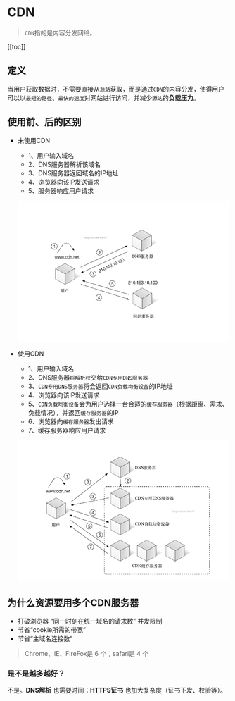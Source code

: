 # CDN
> `CDN`指的是内容分发网络。

[[toc]]

## 定义
当用户获取数据时，不需要直接从`源站`获取，而是通过`CDN`的内容分发，使得用户可以以`最短的路径`、`最快的速度`对网站进行访问，并减少`源站`的**负载压力**。
 
## 使用前、后的区别
 - 未使用CDN
    - 1、用户输入域名
    - 2、DNS服务器解析该域名
    - 3、DNS服务器返回域名的IP地址
    - 4、浏览器向该IP发送请求
    - 5、服务器响应用户请求

    ![alt](./img/CDN-1.png)
 
 - 使用CDN
    - 1、用户输入域名
    - 2、DNS服务器`将解析权`交给`CDN专用DNS服务器`
    - 3、`CDN专用DNS服务器`将会返回`CDN负载均衡设备`的IP地址
    - 4、浏览器向该IP发送请求
    - 5、`CDN负载均衡设备`会为用户选择一台合适的`缓存服务器`（根据距离、需求、负载情况），并返回`缓存服务器`的IP
    - 6、浏览器向`缓存服务器`发出请求
    - 7、缓存服务器响应用户请求

    ![alt](./img/CDN-2.png)

## 为什么资源要用多个CDN服务器
 - 打破浏览器 “同一时刻在统一域名的请求数” 并发限制
 - 节省“cookie所需的带宽”
 - 节省“主域名连接数”

> Chrome、IE、FireFox是 6 个；safari是 4 个

### 是不是越多越好？
不是。**DNS解析** 也需要时间；**HTTPS证书** 也加大复杂度（证书下发、校验等）。
